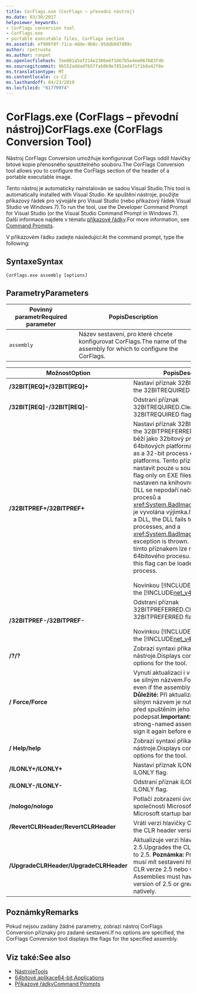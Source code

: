 ```yaml
---
title: CorFlags.exe (CorFlags – převodní nástroj)
ms.date: 03/30/2017
helpviewer_keywords:
- CorFlags conversion tool
- CorFlags.exe
- portable executable files, CorFlags section
ms.assetid: ef900f8f-71ca-4dde-9b8c-95ddb0d7d89c
author: rpetrusha
ms.author: ronpet
ms.openlocfilehash: 7ee801a5af214e2306e6f1667b5e4ee067683fdb
ms.sourcegitcommit: 9b552addadfb57fab0b9e7852ed4f1f1b8a42f8e
ms.translationtype: MT
ms.contentlocale: cs-CZ
ms.lasthandoff: 04/23/2019
ms.locfileid: "61779974"
---
```

# <a name="corflagsexe-corflags-conversion-tool"></a><span data-ttu-id="886df-102">CorFlags.exe (CorFlags – převodní nástroj)</span><span class="sxs-lookup"><span data-stu-id="886df-102">CorFlags.exe (CorFlags Conversion Tool)</span></span>
<span data-ttu-id="886df-103">Nástroj CorFlags Conversion umožňuje konfigurovat CorFlags oddíl hlavičky bitové kopie přenosného spustitelného souboru.</span><span class="sxs-lookup"><span data-stu-id="886df-103">The CorFlags Conversion tool allows you to configure the CorFlags section of the header of a portable executable image.</span></span>  
  
 <span data-ttu-id="886df-104">Tento nástroj je automaticky nainstalován se sadou Visual Studio.</span><span class="sxs-lookup"><span data-stu-id="886df-104">This tool is automatically installed with Visual Studio.</span></span> <span data-ttu-id="886df-105">Ke spuštění nástroje, použijte příkazový řádek pro vývojáře pro Visual Studio (nebo příkazový řádek Visual Studio ve Windows 7).</span><span class="sxs-lookup"><span data-stu-id="886df-105">To run the tool, use the Developer Command Prompt for Visual Studio (or the Visual Studio Command Prompt in Windows 7).</span></span> <span data-ttu-id="886df-106">Další informace najdete v tématu [příkazové řádky](../../../docs/framework/tools/developer-command-prompt-for-vs.md).</span><span class="sxs-lookup"><span data-stu-id="886df-106">For more information, see [Command Prompts](../../../docs/framework/tools/developer-command-prompt-for-vs.md).</span></span>  
  
 <span data-ttu-id="886df-107">V příkazovém řádku zadejte následující:</span><span class="sxs-lookup"><span data-stu-id="886df-107">At the command prompt, type the following:</span></span>  
  
## <a name="syntax"></a><span data-ttu-id="886df-108">Syntaxe</span><span class="sxs-lookup"><span data-stu-id="886df-108">Syntax</span></span>  
  
```  
CorFlags.exe assembly [options]  
```  
  
## <a name="parameters"></a><span data-ttu-id="886df-109">Parametry</span><span class="sxs-lookup"><span data-stu-id="886df-109">Parameters</span></span>  
  
|<span data-ttu-id="886df-110">Povinný parametr</span><span class="sxs-lookup"><span data-stu-id="886df-110">Required parameter</span></span>|<span data-ttu-id="886df-111">Popis</span><span class="sxs-lookup"><span data-stu-id="886df-111">Description</span></span>|  
|------------------------|-----------------|  
|`assembly`|<span data-ttu-id="886df-112">Název sestavení, pro které chcete konfigurovat CorFlags.</span><span class="sxs-lookup"><span data-stu-id="886df-112">The name of the assembly for which to configure the CorFlags.</span></span>|  
  
|<span data-ttu-id="886df-113">Možnost</span><span class="sxs-lookup"><span data-stu-id="886df-113">Option</span></span>|<span data-ttu-id="886df-114">Popis</span><span class="sxs-lookup"><span data-stu-id="886df-114">Description</span></span>|  
|------------|-----------------|  
|<span data-ttu-id="886df-115">**/32BIT[REQ]+**</span><span class="sxs-lookup"><span data-stu-id="886df-115">**/32BIT[REQ]+**</span></span>|<span data-ttu-id="886df-116">Nastaví příznak 32BITREQUIRED.</span><span class="sxs-lookup"><span data-stu-id="886df-116">Sets the 32BITREQUIRED flag.</span></span>|  
|<span data-ttu-id="886df-117">**/32BIT[REQ]-**</span><span class="sxs-lookup"><span data-stu-id="886df-117">**/32BIT[REQ]-**</span></span>|<span data-ttu-id="886df-118">Odstraní příznak 32BITREQUIRED.</span><span class="sxs-lookup"><span data-stu-id="886df-118">Clears the 32BITREQUIRED flag.</span></span>|  
|<span data-ttu-id="886df-119">**/32BITPREF+**</span><span class="sxs-lookup"><span data-stu-id="886df-119">**/32BITPREF+**</span></span>|<span data-ttu-id="886df-120">Nastaví příznak 32BITPREFERRED.</span><span class="sxs-lookup"><span data-stu-id="886df-120">Sets the 32BITPREFERRED flag.</span></span> <span data-ttu-id="886df-121">Aplikace běží jako 32bitový proces i na 64bitových platformách.</span><span class="sxs-lookup"><span data-stu-id="886df-121">The app runs as a 32-bit process even on 64-bit platforms.</span></span> <span data-ttu-id="886df-122">Tento příznak je třeba nastavit pouze u souborů EXE.</span><span class="sxs-lookup"><span data-stu-id="886df-122">Set this flag only on EXE files.</span></span> <span data-ttu-id="886df-123">Pokud je příznak nastaven na knihovnu DLL, knihovnu DLL se nepodaří načíst v 64bitových procesů a <xref:System.BadImageFormatException> je vyvolána výjimka.</span><span class="sxs-lookup"><span data-stu-id="886df-123">If the flag is set on a DLL, the DLL fails to load in 64-bit processes, and a <xref:System.BadImageFormatException> exception is thrown.</span></span> <span data-ttu-id="886df-124">Soubor EXE s tímto příznakem lze načíst do 64bitového procesu.</span><span class="sxs-lookup"><span data-stu-id="886df-124">An EXE file with this flag can be loaded into a 64-bit process.</span></span><br /><br /> <span data-ttu-id="886df-125">Novinkou [!INCLUDE[net_v45](../../../includes/net-v45-md.md)].</span><span class="sxs-lookup"><span data-stu-id="886df-125">New in the [!INCLUDE[net_v45](../../../includes/net-v45-md.md)].</span></span>|  
|<span data-ttu-id="886df-126">**/32BITPREF-**</span><span class="sxs-lookup"><span data-stu-id="886df-126">**/32BITPREF-**</span></span>|<span data-ttu-id="886df-127">Odstraní příznak 32BITPREFERRED.</span><span class="sxs-lookup"><span data-stu-id="886df-127">Clears the 32BITPREFERRED flag.</span></span><br /><br /> <span data-ttu-id="886df-128">Novinkou [!INCLUDE[net_v45](../../../includes/net-v45-md.md)].</span><span class="sxs-lookup"><span data-stu-id="886df-128">New in the [!INCLUDE[net_v45](../../../includes/net-v45-md.md)].</span></span>|  
|<span data-ttu-id="886df-129">**/?**</span><span class="sxs-lookup"><span data-stu-id="886df-129">**/?**</span></span>|<span data-ttu-id="886df-130">Zobrazí syntaxi příkazu a možnosti nástroje.</span><span class="sxs-lookup"><span data-stu-id="886df-130">Displays command syntax and options for the tool.</span></span>|  
|<span data-ttu-id="886df-131">**/ Force**</span><span class="sxs-lookup"><span data-stu-id="886df-131">**/Force**</span></span>|<span data-ttu-id="886df-132">Vynutí aktualizaci i v případě sestavení se silným názvem.</span><span class="sxs-lookup"><span data-stu-id="886df-132">Forces an update even if the assembly is strong-named.</span></span> <span data-ttu-id="886df-133">**Důležité:**  Při aktualizaci sestavení se silným názvem je nutné toto sestavení před spuštěním jeho kódu znovu podepsat.</span><span class="sxs-lookup"><span data-stu-id="886df-133">**Important:**  If you update a strong-named assembly, you must sign it again before executing its code.</span></span>|  
|<span data-ttu-id="886df-134">**/ Help**</span><span class="sxs-lookup"><span data-stu-id="886df-134">**/help**</span></span>|<span data-ttu-id="886df-135">Zobrazí syntaxi příkazu a možnosti nástroje.</span><span class="sxs-lookup"><span data-stu-id="886df-135">Displays command syntax and options for the tool.</span></span>|  
|<span data-ttu-id="886df-136">**/ILONLY+**</span><span class="sxs-lookup"><span data-stu-id="886df-136">**/ILONLY+**</span></span>|<span data-ttu-id="886df-137">Nastaví příznak ILONLY.</span><span class="sxs-lookup"><span data-stu-id="886df-137">Sets the ILONLY flag.</span></span>|  
|<span data-ttu-id="886df-138">**/ILONLY-**</span><span class="sxs-lookup"><span data-stu-id="886df-138">**/ILONLY-**</span></span>|<span data-ttu-id="886df-139">Odstraní příznak ILONLY.</span><span class="sxs-lookup"><span data-stu-id="886df-139">Clears the ILONLY flag.</span></span>|  
|<span data-ttu-id="886df-140">**/nologo**</span><span class="sxs-lookup"><span data-stu-id="886df-140">**/nologo**</span></span>|<span data-ttu-id="886df-141">Potlačí zobrazení úvodního nápisu společnosti Microsoft.</span><span class="sxs-lookup"><span data-stu-id="886df-141">Suppresses the Microsoft startup banner display.</span></span>|  
|<span data-ttu-id="886df-142">**/RevertCLRHeader**</span><span class="sxs-lookup"><span data-stu-id="886df-142">**/RevertCLRHeader**</span></span>|<span data-ttu-id="886df-143">Vrátí verzi hlavičky CLR na 2.0.</span><span class="sxs-lookup"><span data-stu-id="886df-143">Reverts the CLR header version to 2.0.</span></span>|  
|<span data-ttu-id="886df-144">**/UpgradeCLRHeader**</span><span class="sxs-lookup"><span data-stu-id="886df-144">**/UpgradeCLRHeader**</span></span>|<span data-ttu-id="886df-145">Aktualizuje verzi hlavičky CLR na 2.5.</span><span class="sxs-lookup"><span data-stu-id="886df-145">Upgrades the CLR header version to 2.5.</span></span> <span data-ttu-id="886df-146">**Poznámka:**  Pro nativní spuštění musí mít sestavení hlavičku modulu CLR verze 2.5 nebo vyšší.</span><span class="sxs-lookup"><span data-stu-id="886df-146">**Note:**  Assemblies must have a CLR header version of 2.5 or greater to run natively.</span></span>|  
  
## <a name="remarks"></a><span data-ttu-id="886df-147">Poznámky</span><span class="sxs-lookup"><span data-stu-id="886df-147">Remarks</span></span>  
 <span data-ttu-id="886df-148">Pokud nejsou zadány žádné parametry, zobrazí nástroj CorFlags Conversion příznaky pro zadané sestavení.</span><span class="sxs-lookup"><span data-stu-id="886df-148">If no options are specified, the CorFlags Conversion tool displays the flags for the specified assembly.</span></span>  
  
## <a name="see-also"></a><span data-ttu-id="886df-149">Viz také:</span><span class="sxs-lookup"><span data-stu-id="886df-149">See also</span></span>

- [<span data-ttu-id="886df-150">Nástroje</span><span class="sxs-lookup"><span data-stu-id="886df-150">Tools</span></span>](../../../docs/framework/tools/index.md)
- [<span data-ttu-id="886df-151">64bitové aplikace</span><span class="sxs-lookup"><span data-stu-id="886df-151">64-bit Applications</span></span>](../../../docs/framework/64-bit-apps.md)
- [<span data-ttu-id="886df-152">Příkazové řádky</span><span class="sxs-lookup"><span data-stu-id="886df-152">Command Prompts</span></span>](../../../docs/framework/tools/developer-command-prompt-for-vs.md)

